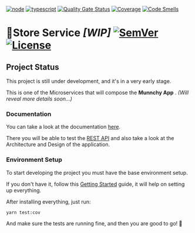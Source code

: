[![node](https://img.shields.io/badge/node-16.14.2-green)]() [![typescript](https://img.shields.io/badge/typescript-4.5.5-blue)]() [![Quality Gate Status](https://sonarcloud.io/api/project_badges/measure?project=fireheet_store-service&metric=alert_status)](https://sonarcloud.io/summary/new_code?id=fireheet_store-service) [![Coverage](https://sonarcloud.io/api/project_badges/measure?project=fireheet_store-service&metric=coverage)](https://sonarcloud.io/summary/new_code?id=fireheet_store-service) [![Code Smells](https://sonarcloud.io/api/project_badges/measure?project=fireheet_store-service&metric=code_smells)](https://sonarcloud.io/summary/new_code?id=fireheet_store-service)

# 🏬Store Service *[WIP]* [![SemVer](https://img.shields.io/github/v/release/fireheet/store-service?include_prereleases)](https://github.com/fireheet/store-service/releases/tag/v0.1.0-alpha) [![License](https://img.shields.io/github/license/fireheet/store-service)](https://github.com/fireheet/store-service/blob/main/LICENSE)

## Project Status

This project is still under development, and it's in a very early stage.

This is one of the Microservices that will compose the **Munnchy App** . *(Will reveal more details soon...)*

### Documentation 

You can take a look at the documentation [here](https://fireheet-store.readme.io/docs/getting-started).

There you will be able to test the [REST API](https://fireheet-store.readme.io/reference) and also take a look at the Architecture and Design of the application.

### Environment Setup

To start developing the project you must have the base environment setup.

If you don't have it, follow this [Getting Started](https://coda.io/d/_d7YJYrNEdKB/Installing-dependencies_suGEs)  guide, it will help on setting up everything.

After installing everything, just run:
```
yarn test:cov
```

And make sure the tests are running fine, and then you are good to go! 🚀
